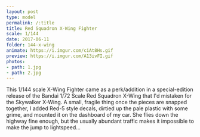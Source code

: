 ```yaml
---
layout: post
type: model
permalink: /:title
title: Red Squadron X-Wing Fighter
scale: 1/144
date: 2017-06-11
folder: 144-x-wing
animate: https://i.imgur.com/ciAt8Hs.gif
preview: https://i.imgur.com/A13ivFI.gif
photos:
- path: 1.jpg
- path: 2.jpg											
---
```


This 1/144 scale X-Wing Fighter came as a perk/addition in a special-edition release of the Bandai 1/72 Scale Red Squadron X-Wing that I'd mistaken for the Skywalker X-Wing. A small, fragile thing once the pieces are snapped together, I added Red-5 style decals, dirtied up the pale plastic with some grime, and mounted it on the dashboard of my car. She flies down the highway fine enough, but the usually abundant traffic makes it impossible to make the jump to lightspeed...
